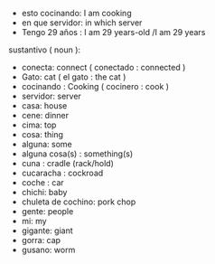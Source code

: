 - esto cocinando: I am cooking
- en que servidor: in which server
- Tengo 29 años : I am 29 years-old /I am 29 years

sustantivo ( noun ):
- conecta: connect ( conectado : connected )
- Gato: cat  ( el gato : the cat )
- cocinando : Cooking ( cocinero : cook )
- servidor: server
- casa: house
- cene: dinner
- cima: top
- cosa: thing
- alguna: some
- alguna cosa(s) : something(s)
- cuna : cradle (rack/hold)
- cucaracha : cockroad
- coche : car
- chichi: baby
- chuleta de cochino: pork chop
- gente: people
- mi: my
- gigante: giant
- gorra: cap
- gusano: worm
